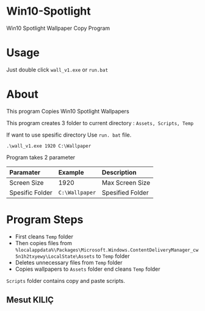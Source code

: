 # Win10-Spotlight
Win10 Spotlight Wallpaper Copy Program

# Usage 
Just double click `wall_v1.exe` or `run.bat`

# About
This program Copies Win10 Spotlight Wallpapers 

This program creates 3 folder to current directory : `Assets, Scripts, Temp`

If want to use spesific directory Use `run. bat` file. 

`.\wall_v1.exe 1920 C:\Wallpaper` 

Program takes 2 parameter

|Paramater         | Example       | Description    |
| :---             |     :---      |          :---  |
| Screen Size      | 1920          | Max Screen Size|
| Spesific Folder  | `C:\Wallpaper`  | Spesified Folder|

# Program Steps
- First cleans `Temp` folder
- Then copies files from `%localappdata%\Packages\Microsoft.Windows.ContentDeliveryManager_cw5n1h2txyewy\LocalState\Assets` to `Temp` folder
- Deletes unnecessary files from `Temp` folder
- Copies wallpapers to `Assets` folder end cleans `Temp` folder

`Scripts` folder contains copy and paste scripts.

## Mesut KILIÇ
